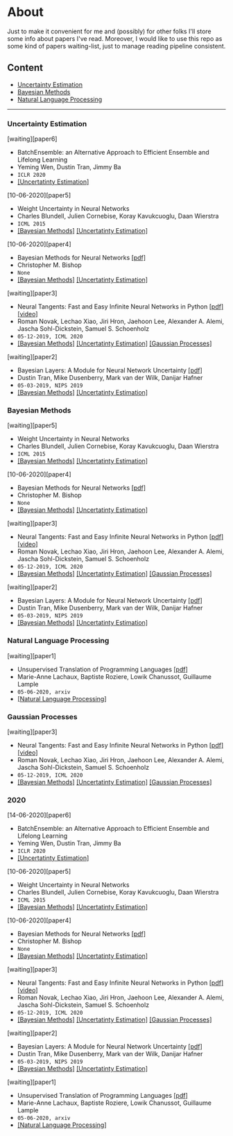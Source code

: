 # About

Just to make it convenient for me and (possibly) for other folks I'll store some info about papers I've read. Moreover, I would like to use this repo as some kind of papers waiting-list, just to manage reading pipeline consistent.

## Content
- [Uncertainty Estimation](#uncertainty-estimation)
- [Bayesian Methods](#bayesian-methods)
- [Natural Language Processing ](#natural-language-processing )

****


### Uncertainty Estimation

[waiting][paper6]
* BatchEnsemble: an Alternative Approach to Efficient Ensemble and Lifelong Learning
* Yeming Wen, Dustin Tran, Jimmy Ba
* `ICLR 2020`
* [[Uncertatinty Estimation]](#uncertainty-estimation)

[10-06-2020][paper5]
* Weight Uncertainty in Neural Networks
* Charles Blundell, Julien Cornebise, Koray Kavukcuoglu, Daan Wierstra
* `ICML 2015`
* [[Bayesian Methods]](#bayesian-methods) [[Uncertatinty Estimation]](#uncertainty-estimation)

[10-06-2020][paper4]
* Bayesian Methods for Neural Networks [[pdf]](https://www.microsoft.com/en-us/research/wp-content/uploads/1995/01/NCRG_95_009.pdf)
* Christopher M. Bishop
* `None`
* [[Bayesian Methods]](#bayesian-methods) [[Uncertatinty Estimation]](#uncertainty-estimation)

[waiting][paper3]
* Neural Tangents: Fast and Easy Infinite Neural Networks in Python [[pdf]](https://arxiv.org/abs/1912.02803) [[video]](https://iclr.cc/virtual_2020/poster_SklD9yrFPS.html)
* Roman Novak, Lechao Xiao, Jiri Hron, Jaehoon Lee, Alexander A. Alemi, Jascha Sohl-Dickstein, Samuel S. Schoenholz
* `05-12-2019, ICML 2020`
* [[Bayesian Methods]](#bayesian-methods) [[Uncertatinty Estimation]](#uncertainty-estimation) [[Gaussian Processes]](#gaussian-processes)

[waiting][paper2]
* Bayesian Layers: A Module for Neural Network Uncertainty [[pdf]](https://papers.nips.cc/paper/9607-bayesian-layers-a-module-for-neural-network-uncertainty)
* Dustin Tran, Mike Dusenberry, Mark van der Wilk, Danijar Hafner
* `05-03-2019, NIPS 2019`
* [[Bayesian Methods]](#bayesian-methods) [[Uncertatinty Estimation]](#uncertainty-estimation)

### Bayesian Methods

[waiting][paper5]
* Weight Uncertainty in Neural Networks
* Charles Blundell, Julien Cornebise, Koray Kavukcuoglu, Daan Wierstra
* `ICML 2015`
* [[Bayesian Methods]](#bayesian-methods) [[Uncertatinty Estimation]](#uncertainty-estimation)

[10-06-2020][paper4]
* Bayesian Methods for Neural Networks [[pdf]](https://www.microsoft.com/en-us/research/wp-content/uploads/1995/01/NCRG_95_009.pdf)
* Christopher M. Bishop
* `None`
* [[Bayesian Methods]](#bayesian-methods) [[Uncertatinty Estimation]](#uncertainty-estimation)

[waiting][paper3]
* Neural Tangents: Fast and Easy Infinite Neural Networks in Python [[pdf]](https://arxiv.org/abs/1912.02803) [[video]](https://iclr.cc/virtual_2020/poster_SklD9yrFPS.html)
* Roman Novak, Lechao Xiao, Jiri Hron, Jaehoon Lee, Alexander A. Alemi, Jascha Sohl-Dickstein, Samuel S. Schoenholz
* `05-12-2019, ICML 2020`
* [[Bayesian Methods]](#bayesian-methods) [[Uncertatinty Estimation]](#uncertainty-estimation) [[Gaussian Processes]](#gaussian-processes)

[waiting][paper2]
* Bayesian Layers: A Module for Neural Network Uncertainty [[pdf]](https://papers.nips.cc/paper/9607-bayesian-layers-a-module-for-neural-network-uncertainty)
* Dustin Tran, Mike Dusenberry, Mark van der Wilk, Danijar Hafner
* `05-03-2019, NIPS 2019`
* [[Bayesian Methods]](#bayesian-methods) [[Uncertatinty Estimation]](#uncertainty-estimation)

### Natural Language Processing 

[waiting][paper1]
* Unsupervised Translation of Programming Languages [[pdf]](https://arxiv.org/pdf/2006.03511.pdf)
* Marie-Anne Lachaux, Baptiste Roziere, Lowik Chanussot, Guillaume Lample
* `05-06-2020, arxiv`
* [[Natural Language Processing]](#natural-language-processing)

### Gaussian Processes

[waiting][paper3]
* Neural Tangents: Fast and Easy Infinite Neural Networks in Python [[pdf]](https://arxiv.org/abs/1912.02803) [[video]](https://iclr.cc/virtual_2020/poster_SklD9yrFPS.html)
* Roman Novak, Lechao Xiao, Jiri Hron, Jaehoon Lee, Alexander A. Alemi, Jascha Sohl-Dickstein, Samuel S. Schoenholz
* `05-12-2019, ICML 2020`
* [[Bayesian Methods]](#bayesian-methods) [[Uncertatinty Estimation]](#uncertainty-estimation) [[Gaussian Processes]](#gaussian-processes)

### 2020

[14-06-2020][paper6]
* BatchEnsemble: an Alternative Approach to Efficient Ensemble and Lifelong Learning
* Yeming Wen, Dustin Tran, Jimmy Ba
* `ICLR 2020`
* [[Uncertatinty Estimation]](#uncertainty-estimation)

[10-06-2020][paper5]
* Weight Uncertainty in Neural Networks
* Charles Blundell, Julien Cornebise, Koray Kavukcuoglu, Daan Wierstra
* `ICML 2015`
* [[Bayesian Methods]](#bayesian-methods) [[Uncertatinty Estimation]](#uncertainty-estimation)

[10-06-2020][paper4]
* Bayesian Methods for Neural Networks [[pdf]](https://www.microsoft.com/en-us/research/wp-content/uploads/1995/01/NCRG_95_009.pdf)
* Christopher M. Bishop
* `None`
* [[Bayesian Methods]](#bayesian-methods) [[Uncertatinty Estimation]](#uncertainty-estimation)

[waiting][paper3]
* Neural Tangents: Fast and Easy Infinite Neural Networks in Python [[pdf]](https://arxiv.org/abs/1912.02803) [[video]](https://iclr.cc/virtual_2020/poster_SklD9yrFPS.html)
* Roman Novak, Lechao Xiao, Jiri Hron, Jaehoon Lee, Alexander A. Alemi, Jascha Sohl-Dickstein, Samuel S. Schoenholz
* `05-12-2019, ICML 2020`
* [[Bayesian Methods]](#bayesian-methods) [[Uncertatinty Estimation]](#uncertainty-estimation) [[Gaussian Processes]](#gaussian-processes)

[waiting][paper2]
* Bayesian Layers: A Module for Neural Network Uncertainty [[pdf]](https://papers.nips.cc/paper/9607-bayesian-layers-a-module-for-neural-network-uncertainty)
* Dustin Tran, Mike Dusenberry, Mark van der Wilk, Danijar Hafner
* `05-03-2019, NIPS 2019`
* [[Bayesian Methods]](#bayesian-methods) [[Uncertatinty Estimation]](#uncertainty-estimation)

[waiting][paper1]
* Unsupervised Translation of Programming Languages [[pdf]](https://arxiv.org/pdf/2006.03511.pdf)
* Marie-Anne Lachaux, Baptiste Roziere, Lowik Chanussot, Guillaume Lample
* `05-06-2020, arxiv`
* [[Natural Language Processing]](#natural-language-processing)
